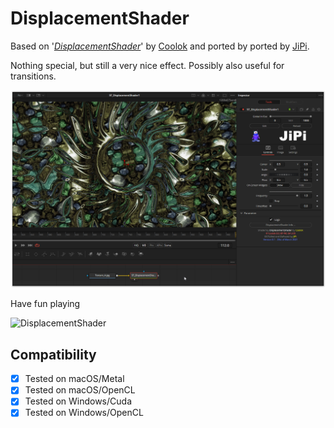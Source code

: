 DisplacementShader
==================

Based on '_[DisplacementShader](https://www.shadertoy.com/view/4l2cD3)_' by [Coolok](https://www.shadertoy.com/user/Shane) and ported by ported by [JiPi](../../Site/Profiles/JiPi.md).

Nothing special, but still a very nice effect. Possibly also useful for transitions.

[![DisplacementShader](DisplacementShader.png)](DisplacementShader.fuse)


Have fun playing

![DisplacementShader](https://user-images.githubusercontent.com/78935215/114025552-854ddc00-9875-11eb-996b-6799996bdf7b.gif)



## Compatibility
- [x] Tested on macOS/Metal
- [x] Tested on macOS/OpenCL
- [x] Tested on Windows/Cuda
- [x] Tested on Windows/OpenCL